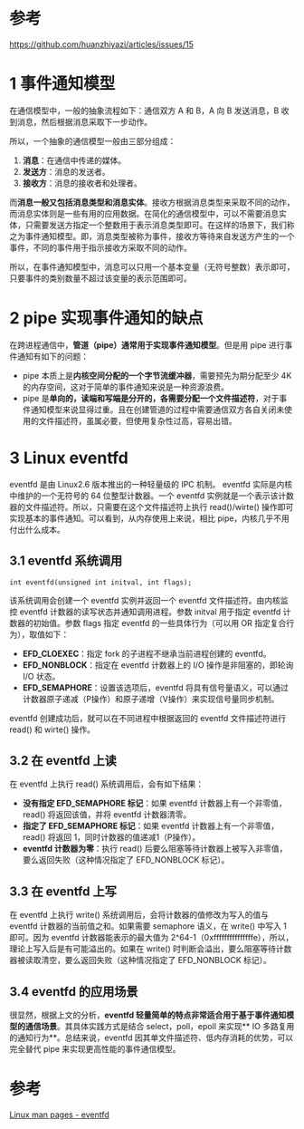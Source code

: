 # 参考

https://github.com/huanzhiyazi/articles/issues/15



# 1 事件通知模型

在通信模型中，一般的抽象流程如下：通信双方 A 和 B，A 向 B 发送消息，B 收到消息，然后根据消息采取下一步动作。

所以，一个抽象的通信模型一般由三部分组成：

1. **消息**：在通信中传递的媒体。
2. **发送方**：消息的发送者。
3. **接收方**：消息的接收者和处理者。

而**消息一般又包括消息类型和消息实体**。接收方根据消息类型来采取不同的动作，而消息实体则是一些有用的应用数据。在简化的通信模型中，可以不需要消息实体，只需要发送方指定一个整数用于表示消息类型即可。在这样的场景下，我们称之为事件通知模型。即，消息类型被称为事件，接收方等待来自发送方产生的一个事件，不同的事件用于指示接收方采取不同的动作。

所以，在事件通知模型中，消息可以只用一个基本变量（无符号整数）表示即可，只要事件的类别数量不超过该变量的表示范围即可。





# 2 pipe 实现事件通知的缺点

在跨进程通信中，**管道（pipe）通常用于实现事件通知模型**。但是用 pipe 进行事件通知有如下的问题：

- pipe 本质上是**内核空间分配的一个字节流缓冲器**，需要预先为期分配至少 4K 的内存空间，这对于简单的事件通知来说是一种资源浪费。
- pipe 是**单向的，读端和写端是分开的，各需要分配一个文件描述符**，对于事件通知模型来说显得过重。且在创建管道的过程中需要通信双方各自关闭未使用的文件描述符，虽属必要，但使用复杂性过高，容易出错。



# 3 Linux eventfd

eventfd 是由 Linux2.6 版本推出的一种轻量级的 IPC 机制。 eventfd 实际是内核中维护的一个无符号的 64 位整型计数器。一个 eventfd 实例就是一个表示该计数器的文件描述符。所以，只需要在这个文件描述符上执行 read()/wirte() 操作即可实现基本的事件通知。可以看到，从内存使用上来说，相比 pipe，内核几乎不用付出什么成本。

## 3.1 eventfd 系统调用

```
int eventfd(unsigned int initval, int flags);
```

该系统调用会创建一个 eventfd 实例并返回一个 eventfd 文件描述符。由内核监控 eventfd 计数器的读写状态并通知调用进程。参数 initval 用于指定 eventfd 计数器的初始值。参数 flags 指定 eventfd 的一些具体行为（可以用 OR 指定复合行为），取值如下：

- **EFD_CLOEXEC**：指定 fork 的子进程不继承当前进程创建的 eventfd。
- **EFD_NONBLOCK**：指定在 eventfd 计数器上的 I/O 操作是非阻塞的，即轮询 I/O 状态。
- **EFD_SEMAPHORE**：设置该选项后，eventfd 将具有信号量语义，可以通过计数器原子递减（P操作）和原子递增（V操作）来实现信号量同步机制。

eventfd 创建成功后，就可以在不同进程中根据返回的 eventfd 文件描述符进行 read() 和 wirte() 操作。

## 3.2 在 eventfd 上读

在 eventfd 上执行 read() 系统调用后，会有如下结果：

- **没有指定 EFD_SEMAPHORE 标记**：如果 eventfd 计数器上有一个非零值，read() 将返回该值，并将 eventfd 计数器清零。
- **指定了 EFD_SEMAPHORE 标记**：如果 eventfd 计数器上有一个非零值，read() 将返回 1，同时计数器的值递减1（P操作）。
- **eventfd 计数器为零**：执行 read() 后要么阻塞等待计数器上被写入非零值，要么返回失败（这种情况指定了 EFD_NONBLOCK 标记）。

## 3.3 在 eventfd 上写

在 eventfd 上执行 write() 系统调用后，会将计数器的值修改为写入的值与 eventfd 计数器的当前值之和。如果需要 semaphore 语义，在 write() 中写入 1 即可。因为 eventfd 计数器能表示的最大值为 2^64-1（0xfffffffffffffffe），所以，理论上写入后是有可能溢出的。如果在 write() 时判断会溢出，要么阻塞等待计数器被读取清空，要么返回失败（这种情况指定了 EFD_NONBLOCK 标记）。

## 3.4 eventfd 的应用场景

很显然，根据上文的分析，**eventfd 轻量简单的特点非常适合用于基于事件通知模型的通信场景**。其具体实践方式是结合 select，poll，epoll 来实现** IO 多路复用的通知行为**。总结来说，eventfd 因其单文件描述符、低内存消耗的优势，可以完全替代 pipe 来实现更高性能的事件通信模型。





# 参考

[Linux man pages - eventfd](https://www.man7.org/linux/man-pages/man2/eventfd.2.html)